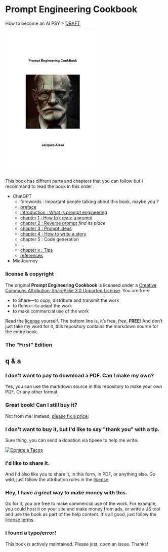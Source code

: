 # Prompt Engineering Cookbook

How to become an AI PSY > [DRAFT](https://docs.google.com/document/d/1GVSCuhbcZf3Xf6pHFwOUm5Q_Ms19h79T7UqtojHOBvQ/edit?usp=sharing)

<img src="prompt-engineering-cookbook-cover-1800x2700.png" width="300">

This book has diffrent parts and chapters that you can follow but I recommand to read the book in this order :

* ChatGPT
  * forewords : Important people talking about this book, maybe you ?
  * [preface](human-preface.md)
  * [introduction : What is prompt engineering](human-intro.md)
  * [chapter 1 : How to create a prompt](human-chap1.md)
  * [chapter 2 : Reverse prompt](human-chap3.md) *find its place*
  * [chapter 3 : Prompt ideas](human-chap4.md)
  * [chapter 4 : How to write a story](human-chap2.md)
  * chapter 5 : Code generation
  * ...
  * [chapter x : Tips](human-chapx.md)
  * [references](refs.md)
* MidJourney

### license & copyright

The original **Prompt Engineering Cookbook** is licensed under a [Creative Commons Attribution-ShareAlike 3.0 Unported License][license]. You are free:

* to Share—to copy, distribute and transmit the work
* to Remix—to adapt the work
* to make commercial use of the work

Read the [license](https://creativecommons.org/licenses/by-sa/3.0/deed.fr) yourself. The bottom line is, it’s free, *free*, **FREE**! And don’t just take my word for it, this repository contains the markdown source for the entire book.

### The "First" Edition

[pc1]: https://leanpub.com/prompt-engineering-cookbook

## q & a

### I don't want to pay to download a PDF. Can I make my own?

Yes, you can use the markdown source in this repository to make your own PDF. Or any other format.

### Great book! Can I still buy it?

Not from me! Instead, [please fix a price](https://leanpub.com/prompt-engineering-cookbook).

### I don't want to buy it, but I'd like to say "thank you" with a tip.

Sure thing, you can send a donation via tipeee to help me write:

[![Donate a Tacos](https://i.ibb.co/M2fjngP/index.jpg)](https://fr.tipeee.com/nazimboudeffa#reward-300065)

### I'd like to share it.

And I'd also like you to share it, in this form, in PDF, or anything else. Go wild, just follow the attribution rules in the [license].

### Hey, I have a great way to make money with this.

Go for it, you are free to make commercial use of the work. For example, you could host it on your site and make money from ads, or write a JS tool and use the book as part of the help content. It's all good, just follow the [license terms][license]. 

### I found a typo/error!

This book is actively maintained. Please just, open an issue. Thanks!

[license]: https://creativecommons.org/licenses/by-sa/3.0/deed.fr "Creative Commons Attribution-ShareAlike 3.0 Unported License"

